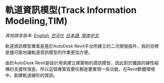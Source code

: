# 軌道資訊模型(Track Information Modeling,TIM)

*其他語言版本: [English](README.md), [한국어](README.ko.md), [日本語](README.ja.md), [简体中文](README.zh-cn.md).*


軌道資訊模型專案是基於AutoDesk Revit平台所建立的二次開發插件，我的目標是儘可能地讓軌道資訊模型的作業更加方便。

由於AutoDesk Revit是設計用來建立建築物的資訊模型，因此對於鐵路的線性結構的支援性很差。所以這個專案首要任務是要實現一些功能，在Revit軟體環境中，創建軌道線形的資訊。
